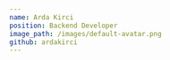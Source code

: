 ```yaml
---
name: Arda Kirci
position: Backend Developer
image_path: /images/default-avatar.png
github: ardakirci
---
```

